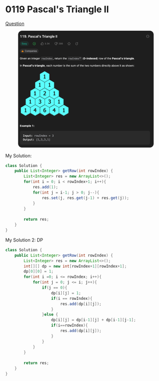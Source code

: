 # 0119 Pascal's Triangle II

[Question](https://leetcode.com/problems/pascals-triangle-ii/description/?envType=study-plan\&id=data-structure-ii)

<figure><img src="../.gitbook/assets/image (4).png" alt=""><figcaption></figcaption></figure>



My Solution:

```java
class Solution {
    public List<Integer> getRow(int rowIndex) {
        List<Integer> res = new ArrayList<>();
        for(int i = 0; i < rowIndex+1; i++){
            res.add(1);
            for(int j = i-1; j > 0; j--){
                res.set(j, res.get(j-1) + res.get(j));
            }
        }

        return res;
    }
}
```



My Solution 2: DP

```java
class Solution {
    public List<Integer> getRow(int rowIndex) {
        List<Integer> res = new ArrayList<>();
        int[][] dp = new int[rowIndex+1][rowIndex+1];
        dp[0][0] = 1;
        for(int i =0; i <= rowIndex; i++){
            for(int j = 0; j <= i; j++){
                if(j == 0){
                    dp[i][j] = 1;
                    if(i == rowIndex){
                        res.add(dp[i][j]);
                    }
                }else {
                    dp[i][j] = dp[i-1][j] + dp[i-1][j-1];
                    if(i==rowIndex){
                        res.add(dp[i][j]);
                    }
                }
            }
        }

        return res;
    }
}
```
